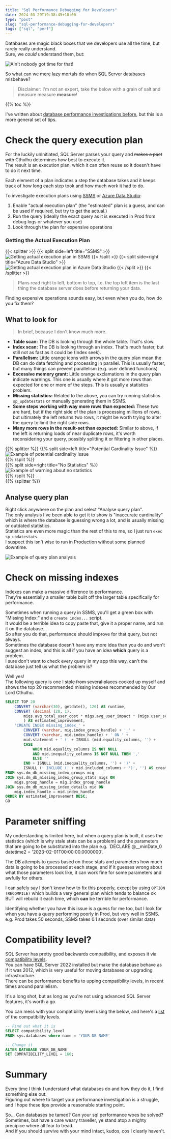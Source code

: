 ```yaml
---
title: "Sql Performance Debugging for Developers"
date: 2024-03-29T19:38:45+10:00
type: "post"
slug: "sql-performance-debugging-for-developers"
tags: ["sql", "perf"]
---
```


Databases are magic black boxes that we developers use all the time, but rarely really understand.  
Sure, we *could* understand them, but:  

![Ain't nobody got time for that!](img/AintNobodyGotTimeFoDat.png)

So what can we mere lazy mortals do when SQL Server databases misbehave?  

<!--more-->  

> Disclaimer: I'm not an expert, take the below with a grain of salt and measure measure **measure**!  

{{% toc %}}  

I've written about [database performance investigations before](/content/posts/24-sql-perf-chasing/index.md), but this is a more general set of tips.  

# Check the query execution plan  
For the luckily uninitiated, SQL Server parses your query and ~~makes a pact with Cthulhu~~ determines how best to execute it.  
The result is an execution plan, which it can often reuse so it doesn't have to do it next time.

Each element of a plan indicates a step the database takes and it keeps track of how long each step took and how much work it had to do.  

To investigate execution plans using [SSMS](https://learn.microsoft.com/en-us/sql/ssms/download-sql-server-management-studio-ssms?view=sql-server-ver16) or [Azure Data Studio](https://azure.microsoft.com/en-au/products/data-studio):  

1. Enable "actual execution plan" (the "estimated" plan is a guess, and can be used if required, but try to get the actual.)  
2. Run the query (ideally the exact query as it is executed in Prod from debug logs or whatever you use)  
3. Look through the plan for expensive operations

### Getting the Actual Execution Plan

{{< splitter >}}
{{< split side=left title="SSMS" >}}
![Getting actual execution plan in SSMS](img/ActualExecutionPlan_SSMS.png)
{{< /split >}}
{{< split side=right title="Azure Data Studio" >}}
![Getting actual execution plan in Azure Data Studio](img/ActualExecutionPlan_ADS.png)
{{< /split >}}
{{< /splitter >}}  

> Plans read right to left, bottom to top, i.e. the top left item is the last thing the database server does before returning your data.  

Finding expensive operations sounds easy, but even when you do, how do you fix them?

## What to look for  

> In brief, because I don't know much more.  

- **Table scan:** The DB is looking through the whole table. That's slow.  
- **Index scan:** The DB is looking through an index. That's much faster, but still not as fast as it could be (Index seek).  
- **Parallelism:** Little orange icons with arrows in the query plan mean the DB can do data fetching and processing in parallel. This is usually faster, but many things can prevent parallelism (e.g. user defined functions)  
- **Excessive memory grant:** Little orange exclamations in the query plan indicate warnings. This one is usually where it got more rows than expected for one or more of the steps. This is usually a statistics problem.  
- **Missing statistics:** Related to the above, you can try running statistics `sp_updatestats` or manually generating them in SSMS.  
- **Some steps working with way more rows than expected:** These two are hard, but if the right side of the plan is processing millions of rows, but ultimately the left returns two rows, it might be worth trying to alter the query to limit the right side rows.  
- **Many more rows in the result-set than expected:** Similar to above, if the left is returning loads of near duplicate rows, it's worth reconsidering your query, possibly splitting it or filtering in other places.  

{{% splitter %}}
{{% split side=left title="Potential Cardinality Issue" %}}  
![Example of potential cardinality issue](img/ExampleOfPotentialCardinalityIssues.png)  
{{% /split %}}  
{{% split side=right title="No Statistics" %}}  
![Example of warning about no statistics](img/PlanWithNoStatistics.png)  
{{% /split %}}  
{{% /splitter %}}  

## Analyse query plan  
Right click anywhere on the plan and select "Analyse query plan".  
The only analysis I've been able to get it to show is "inaccurate cardinality" which is where the database is guessing wrong a lot, and is usually missing or outdated statistics.  
Statistics are even more magic than the rest of this to me, so I just run `exec sp_updatestats`.  
I suspect this isn't wise to run in Production without some planned downtime.  

![Example of query plan analysis](img/AnalyseQueryPlan.png)

# Check on missing indexes  
Indexes can make a massive difference to performance.  
They're essentially a smaller table built off the larger table specifically for performance.  

Sometimes when running a query in SSMS, you'll get a green box with "Missing Index:" and a `create index...` script.  
It would be a terrible idea to copy paste that, give it a proper name, and run it on the database...  
So after you do that, performance should improve for that query, but not always.  
Sometimes the database doesn't have any more idea than you do and won't suggest an index, and this is all if you have an idea **which** query is a problem.  
I sure don't want to check every query in my app this way, can't the database just tell us what the problem is?    

Well yes!  
The following query is one I ~~stole from several places~~ cooked up myself and shows the top 20 recommended missing indexes recommended by Our Lord Cthulhu.  

```sql
SELECT TOP 20
    CONVERT (varchar(30), getdate(), 126) AS runtime,
    CONVERT (decimal (28, 1), 
        migs.avg_total_user_cost * migs.avg_user_impact * (migs.user_seeks + migs.user_scans) 
        ) AS estimated_improvement,
    'CREATE INDEX missing_index_' + 
        CONVERT (varchar, mig.index_group_handle) + '_' + 
        CONVERT (varchar, mid.index_handle) + ' ON ' + 
        mid.statement + ' (' + ISNULL (mid.equality_columns, '') + 
        CASE
            WHEN mid.equality_columns IS NOT NULL
            AND mid.inequality_columns IS NOT NULL THEN ','
            ELSE ''
        END + ISNULL (mid.inequality_columns, '') + ')' + 
        ISNULL (' INCLUDE (' + mid.included_columns + ')', '') AS create_index_statement
FROM sys.dm_db_missing_index_groups mig
JOIN sys.dm_db_missing_index_group_stats migs ON 
    migs.group_handle = mig.index_group_handle
JOIN sys.dm_db_missing_index_details mid ON 
    mig.index_handle = mid.index_handle
ORDER BY estimated_improvement DESC;
GO
```

# Parameter sniffing  
My understanding is limited here, but when a query plan is built, it uses the statistics (which is why stale stats can be a problem) and the parameters that are going to be substituted into the plan e.g. `DECLARE @__minDate_0 datetime2 = '2023-02-01T00:00:00.0000000'.  

The DB attempts to guess based on those stats and parameters how much data is going to be processed at each stage, and if it guesses wrong about what those parameters look like, it can work fine for some parameters and awfully for others.  

I can safely say I don't know how to fix this properly, except by using `OPTION (RECOMPILE)` which builds a very general plan which tends to balance ok BUT will rebuild it each time, which **can** be terrible for performance.  

Identifying whether you have this issue is a guess for me too, but I look for when you have a query performing poorly in Prod, but very well in SSMS.  
e.g. Prod takes 50 seconds, SSMS takes 0.1 seconds (over similar data)  

# Compatibility level?  
SQL Server has pretty good backwards compatibility, and exposes it via [compatibility levels](https://learn.microsoft.com/en-us/sql/relational-databases/databases/view-or-change-the-compatibility-level-of-a-database?view=sql-server-ver16).  
You can have SQL Server 2022 installed but make the database behave as if it was 2012, which is very useful for moving databases or upgrading infrastructure.  
There can be performance benefits to upping compatibility levels, in recent times around parallelism.  

It's a long shot, but as long as you're not using advanced SQL Server features, it's worth a go.  

You can mess with your compatibility level using the below, and here's a [list](https://learn.microsoft.com/en-us/sql/t-sql/statements/alter-database-transact-sql-compatibility-level?view=sql-server-ver16#compatibility_level--160--150--140--130--120--110--100--90--80-) of the compatibility levels. 

```sql
-- Find out what it is
SELECT compatibility_level  
FROM sys.databases where name = 'YOUR DB NAME'

-- Change it
ALTER DATABASE YOUR_DB_NAME  
SET COMPATIBILITY_LEVEL = 160; 
```

# Summary  
Every time I think I understand what databases do and how they do it, I find something else out.  
Figuring out where to target your performance investigation is a struggle, and I hope these tips provide a reasonable starting point.  

So...
Can databases be tamed? Can your sql performance woes be solved?  
Sometimes, but have a care weary traveller, ye stand atop a mighty precipice where all fear to tread.  
And if you should survive with your mind intact, kudos, cos I clearly haven't.  